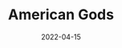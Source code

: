 ---
date: 2022-04-15
dateYear: 2022
isbn: 9780063081918
title: American Gods
description: "Locked behind bars for three years, Shadow did his time, quietly waiting for the magic day when he could return to Eagle Point, Indiana. A man no longer scared of what tomorrow might bring, all he wanted was to be with Laura, the wife he deeply loved, and start a new life. But just days before his release, Laura and Shadow's best friend are killed in an accident. With his life in pieces and nothing to keep him tethered, Shadow accepts a job from a beguiling stranger he meets on the way home, an enigmatic man who calls himself Mr. Wednesday. A trickster and a rogue, Wednesday seems to know more about Shadow than Shadow does himself. Life as Wednesday's bodyguard, driver, and errand boy is far more interesting and dangerous than Shadow ever imagined—it is a job that takes him on a dark and strange road trip and introduces him to a host of eccentric characters whose fates are mysteriously intertwined with his own."
cover: cover-american-gods.jpeg
coverGoogle: https://books.google.com/books/content?id=CKbAzQEACAAJ&printsec=frontcover&img=1&zoom=1&source=gbs_api
pageCount: 560
authors: Neil Gaiman
publishers: William Morrow Paperbacks
published: 2021-03-16
publishedYear: 2021
shelves:
- fiction
- fantasy
---